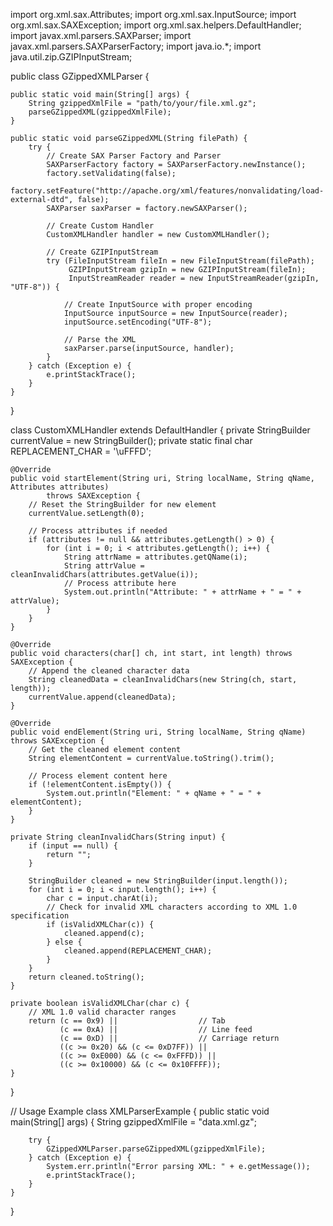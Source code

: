 import org.xml.sax.Attributes;
import org.xml.sax.InputSource;
import org.xml.sax.SAXException;
import org.xml.sax.helpers.DefaultHandler;
import javax.xml.parsers.SAXParser;
import javax.xml.parsers.SAXParserFactory;
import java.io.*;
import java.util.zip.GZIPInputStream;

public class GZippedXMLParser {
    
    public static void main(String[] args) {
        String gzippedXmlFile = "path/to/your/file.xml.gz";
        parseGZippedXML(gzippedXmlFile);
    }

    public static void parseGZippedXML(String filePath) {
        try {
            // Create SAX Parser Factory and Parser
            SAXParserFactory factory = SAXParserFactory.newInstance();
            factory.setValidating(false);
            factory.setFeature("http://apache.org/xml/features/nonvalidating/load-external-dtd", false);
            SAXParser saxParser = factory.newSAXParser();

            // Create Custom Handler
            CustomXMLHandler handler = new CustomXMLHandler();

            // Create GZIPInputStream
            try (FileInputStream fileIn = new FileInputStream(filePath);
                 GZIPInputStream gzipIn = new GZIPInputStream(fileIn);
                 InputStreamReader reader = new InputStreamReader(gzipIn, "UTF-8")) {

                // Create InputSource with proper encoding
                InputSource inputSource = new InputSource(reader);
                inputSource.setEncoding("UTF-8");

                // Parse the XML
                saxParser.parse(inputSource, handler);
            }
        } catch (Exception e) {
            e.printStackTrace();
        }
    }
}

class CustomXMLHandler extends DefaultHandler {
    private StringBuilder currentValue = new StringBuilder();
    private static final char REPLACEMENT_CHAR = '\uFFFD';

    @Override
    public void startElement(String uri, String localName, String qName, Attributes attributes) 
            throws SAXException {
        // Reset the StringBuilder for new element
        currentValue.setLength(0);
        
        // Process attributes if needed
        if (attributes != null && attributes.getLength() > 0) {
            for (int i = 0; i < attributes.getLength(); i++) {
                String attrName = attributes.getQName(i);
                String attrValue = cleanInvalidChars(attributes.getValue(i));
                // Process attribute here
                System.out.println("Attribute: " + attrName + " = " + attrValue);
            }
        }
    }

    @Override
    public void characters(char[] ch, int start, int length) throws SAXException {
        // Append the cleaned character data
        String cleanedData = cleanInvalidChars(new String(ch, start, length));
        currentValue.append(cleanedData);
    }

    @Override
    public void endElement(String uri, String localName, String qName) throws SAXException {
        // Get the cleaned element content
        String elementContent = currentValue.toString().trim();
        
        // Process element content here
        if (!elementContent.isEmpty()) {
            System.out.println("Element: " + qName + " = " + elementContent);
        }
    }

    private String cleanInvalidChars(String input) {
        if (input == null) {
            return "";
        }

        StringBuilder cleaned = new StringBuilder(input.length());
        for (int i = 0; i < input.length(); i++) {
            char c = input.charAt(i);
            // Check for invalid XML characters according to XML 1.0 specification
            if (isValidXMLChar(c)) {
                cleaned.append(c);
            } else {
                cleaned.append(REPLACEMENT_CHAR);
            }
        }
        return cleaned.toString();
    }

    private boolean isValidXMLChar(char c) {
        // XML 1.0 valid character ranges
        return (c == 0x9) ||                  // Tab
               (c == 0xA) ||                  // Line feed
               (c == 0xD) ||                  // Carriage return
               ((c >= 0x20) && (c <= 0xD7FF)) ||
               ((c >= 0xE000) && (c <= 0xFFFD)) ||
               ((c >= 0x10000) && (c <= 0x10FFFF));
    }
}

// Usage Example
class XMLParserExample {
    public static void main(String[] args) {
        String gzippedXmlFile = "data.xml.gz";
        
        try {
            GZippedXMLParser.parseGZippedXML(gzippedXmlFile);
        } catch (Exception e) {
            System.err.println("Error parsing XML: " + e.getMessage());
            e.printStackTrace();
        }
    }
}
